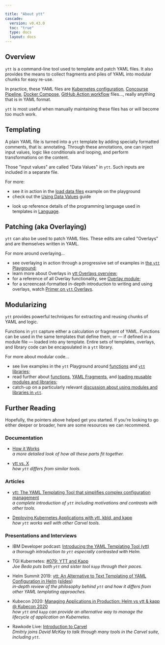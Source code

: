 ```yaml
---

title: "About ytt"
cascade:
  version: v0.43.0
  toc: "true"
  type: docs
  layout: docs
---
```


## Overview

`ytt` is a command-line tool used to template and patch YAML files. It also provides the means to collect fragments and piles of YAML into modular chunks for easy re-use.

In practice, these YAML files are [Kubernetes configuration](https://kubernetes.io/docs/concepts/cluster-administration/manage-deployment/), [Concourse Pipeline](https://concourse-ci.org/pipelines.html#schema.pipeline), [Docker Compose](https://github.com/compose-spec/compose-spec/blob/master/spec.md#compose-file), [GitHub Action workflow](https://docs.github.com/en/actions/reference/workflow-syntax-for-github-actions) files..., really anything that is in YAML format.

`ytt` is most useful when manually maintaining these files has or will become too much work.

## Templating

A plain YAML file is turned into a `ytt` template by adding specially formatted comments, that is: annotating. Through these annotations, one can inject input values, logic like conditionals and looping, and perform transformations on the content.

Those "input values" are called "Data Values" in `ytt`. Such inputs are included in a separate file.

For more:
* see it in action in the [load data files](/ytt/#example:example-load-data-values) 
example on the playground
* check out the [Using Data Values](how-to-use-data-values.md) guide
- look up reference details of the programming language used in templates in [Language](lang.md).

## Patching (aka Overlaying)

`ytt` can also be used to patch YAML files. These edits are called "Overlays" and are themselves written in YAML.

For more around overlaying...
- see overlaying in action through a progressive set of examples in [the `ytt` Playground](/ytt/#example:example-match-all-docs);
- learn more about Overlays in [ytt Overlays overview](ytt-overlays.md);
- for a reference of all Overlay functionality, see [Overlay module](lang-ref-ytt-overlay.md);
- for a screencast-formatted in-depth introduction to writing and using overlays, watch [Primer on `ytt` Overlays](/blog/primer-on-ytt-overlays/).

## Modularizing

`ytt` provides powerful techniques for extracting and reusing chunks of YAML and logic.

Functions in `ytt` capture either a calculation or fragment of YAML. Functions can be used in the same templates that define them, or — if defined in a module file — loaded into any template. Entire sets of templates, overlays, and library code can be encapsulated in a `ytt` library.

For more about modular code...
- see live examples in the `ytt` Playground around [functions](ytt/#example:example-function) and [`ytt` libraries](/ytt/#example:example-ytt-library-module);
- read further about [functions](lang-ref-def.md), [YAML Fragments](lang-ref-yaml-fragment.md), and [loading reusable modules and libraries](lang-ref-load.md);
- catch-up on a particularly relevant [discussion about using modules and libraries in `ytt`](https://github.com/carvel-dev/ytt/discussions/392#discussioncomment-766445).

## Further Reading

Hopefully, the pointers above helped get you started. If you're looking to go either deeper or broader, here are some resources we can recommend.

### Documentation

- [How it Works](how-it-works.md) \
  _a more detailed look of how all these parts fit together._
  
- [ytt vs. X](ytt-vs-x.md) \
  _how `ytt` differs from similar tools._

### Articles

- [ytt: The YAML Templating Tool that simplifies complex configuration management](https://developer.ibm.com/blogs/yaml-templating-tool-to-simplify-complex-configuration-management/) \
  _a complete introduction of `ytt` including motivations and contrasts with other tools._
  
- [Deploying Kubernetes Applications with ytt, kbld, and kapp](/blog/deploying-apps-with-ytt-kbld-kapp) \
  _how `ytt` works well with other Carvel tools._

### Presentations and Interviews

- IBM Developer podcast: [Introducing the YAML Templating Tool (ytt)](https://www.youtube.com/watch?v=KbB5tI_g3bo) \
  _a thorough introduction to `ytt` especially contrasted with Helm._
  
- TGI Kubernetes: [#079: YTT and Kapp](https://www.youtube.com/watch?v=CSglwNTQiYg) \
  _Joe Beda puts both `ytt` and sister tool `kapp` through their paces._
  
- Helm Summit 2019: [ytt: An Alternative to Text Templating of YAML Configuration in Helm](https://www.youtube.com/watch?v=7-PqgpkxC7E)
  ([slides](https://github.com/k14s/meetups/blob/develop/ytt-2019-sep-helm-summit.pdf)) \
  _in-depth review of the philosophy behind `ytt` and how it differs from other YAML templating approaches._
  
- Kubecon 2020: [Managing Applications in Production: Helm vs ytt & kapp @ Kubecon 2020](https://www.youtube.com/watch?v=WJw1MDFMVuk) \
  _how `ytt` and `kapp` can provide an alternative way to manage the lifecycle of application on Kubernetes._
  
- Rawkode Live: [Introduction to Carvel](https://www.youtube.com/watch?v=LBCmMTofNxw) \
  _Dmitriy joins David McKay to talk through many tools in the Carvel suite, including `ytt`._
